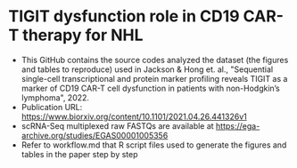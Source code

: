 # TIGIT dysfunction role in CD19 CAR-T therapy for NHL

- This GitHub contains the source codes analyzed the dataset (the figures and tables to reproduce) used in Jackson & Hong et. al., "Sequential single-cell transcriptional and protein marker profiling reveals TIGIT as a marker of CD19 CAR-T cell dysfunction in patients with non-Hodgkin’s lymphoma", 2022.
- Publication URL: https://www.biorxiv.org/content/10.1101/2021.04.26.441326v1
- scRNA-Seq multiplexed raw FASTQs are available at https://ega-archive.org/studies/EGAS00001005356
- Refer to workflow.md that R script files used to generate the figures and tables in the paper step by step
